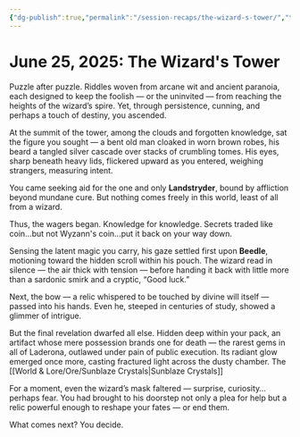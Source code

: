 ```yaml
---
{"dg-publish":true,"permalink":"/session-recaps/the-wizard-s-tower/","tags":["Session"]}
---
```


# June 25, 2025: The Wizard's Tower

Puzzle after puzzle. Riddles woven from arcane wit and ancient paranoia, each designed to keep the foolish — or the uninvited — from reaching the heights of the wizard’s spire. Yet, through persistence, cunning, and perhaps a touch of destiny, you ascended.

At the summit of the tower, among the clouds and forgotten knowledge, sat the figure you sought — a bent old man cloaked in worn brown robes, his beard a tangled silver cascade over stacks of crumbling tomes. His eyes, sharp beneath heavy lids, flickered upward as you entered, weighing strangers, measuring intent.

You came seeking aid for the one and only **Landstryder**, bound by affliction beyond mundane cure. But nothing comes freely in this world, least of all from a wizard.

Thus, the wagers began. Knowledge for knowledge. Secrets traded like coin...but not Wyzann's coin...put it back on your way down.

Sensing the latent magic you carry, his gaze settled first upon **Beedle**, motioning toward the hidden scroll within his pouch. The wizard read in silence — the air thick with tension — before handing it back with little more than a sardonic smirk and a cryptic, “Good luck.”

Next, the bow — a relic whispered to be touched by divine will itself — passed into his hands. Even he, steeped in centuries of study, showed a glimmer of intrigue.

But the final revelation dwarfed all else. Hidden deep within your pack, an artifact whose mere possession brands one for death — the rarest gems in all of Laderona, outlawed under pain of public execution. Its radiant glow emerged once more, casting fractured light across the dusty chamber. The [[World & Lore/Ore/Sunblaze Crystals\|Sunblaze Crystals]]

For a moment, even the wizard’s mask faltered — surprise, curiosity… perhaps fear. You had brought to his doorstep not only a plea for help but a relic powerful enough to reshape your fates — or end them.

What comes next? You decide.